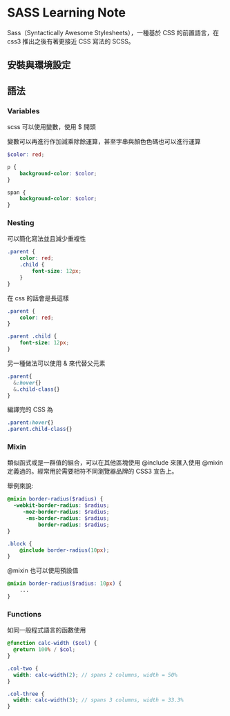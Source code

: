 # SASS Learning Note

Sass（Syntactically Awesome Stylesheets），一種基於 CSS 的前置語言，在 css3 推出之後有著更接近 CSS 寫法的 SCSS。

## 安裝與環境設定


## 語法

### Variables 

scss 可以使用變數，使用 $ 開頭

變數可以再進行作加減乘除餘運算，甚至字串與顏色色碼也可以進行運算

```scss
$color: red;

p {
    background-color: $color;
}

span {
    background-color: $color;
}
```

### Nesting 

可以簡化寫法並且減少重複性

```scss
.parent {
    color: red;
    .child {
        font-size: 12px;
    }
}
```

在 css 的話會是長這樣

```css
.parent {
    color: red;
}

.parent .child {
    font-size: 12px;
}
```


另一種做法可以使用 & 來代替父元素

```scss
.parent{
  &:hover{}
  &.child-class{}
}
```

編譯完的 CSS 為

```css
.parent:hover{}
.parent.child-class{}
```


### Mixin 

類似函式或是一群值的組合，可以在其他區塊使用 @include 來匯入使用 @mixin 定義過的。經常用於需要相符不同瀏覽器品牌的 CSS3 宣告上。

舉例來說:

```scss
@mixin border-radius($radius) {
  -webkit-border-radius: $radius;
     -moz-border-radius: $radius;
      -ms-border-radius: $radius;
          border-radius: $radius;
}

.block { 
    @include border-radius(10px); 
}
```

@mixin 也可以使用預設值

```scss
@mixin border-radius($radius: 10px) {
    ...
}
```

### Functions

如同一般程式語言的函數使用

```scss
@function calc-width ($col) {
  @return 100% / $col;
}

.col-two {
  width: calc-width(2); // spans 2 columns, width = 50%
}

.col-three {
  width: calc-width(3); // spans 3 columns, width = 33.3%
}
```
